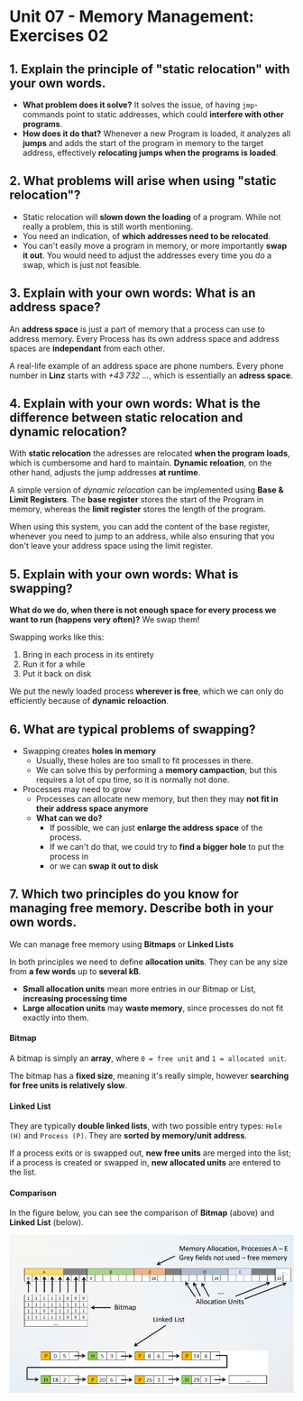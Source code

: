 # Unit 07 - Memory Management: Exercises 02

## 1. Explain the principle of "static relocation" with your own words.

- **What problem does it solve?** It solves the issue, of having `jmp`-commands point to static addresses, which could **interfere with other programs**.
- **How does it do that?** Whenever a new Program is loaded, it analyzes all **jumps** and adds the start of the program in memory to the target address, effectively **relocating jumps when the programs is loaded**.

## 2. What problems will arise when using "static relocation"?

- Static relocation will **slown down the loading** of a program. While not really a problem, this is still worth mentioning.
- You need an indication, of **which addresses need to be relocated**.
- You can't easily move a program in memory, or more importantly **swap it out**. You would need to adjust the addresses every time you do a swap, which is just not feasible.

## 3. Explain with your own words: What is an address space?

An **address space** is just a part of memory that a process can use to address memory.
Every Process has its own address space and address spaces are **independant** from each other.

A real-life example of an address space are phone numbers. Every phone number in **Linz** starts with *+43 732 ...*, which is essentially an **adress space**.

## 4. Explain with your own words: What is the difference between static relocation and dynamic relocation?

With **static relocation** the adresses are relocated **when the program loads**, which is cumbersome and hard to maintain.
**Dynamic reloation**, on the other hand, adjusts the jump addresses **at runtime**.

A simple version of *dynamic relocation* can be implemented using **Base & Limit Registers**.
The **base register** stores the start of the Program in memory, whereas the **limit register** stores the length of the program.

When using this system, you can add the content of the base register, whenever you need to jump to an address, while also ensuring that you don't leave your address space using the limit register.

## 5. Explain with your own words: What is swapping?

**What do we do, when there is not enough space for every process we want to run (happens very often)?** We swap them!

Swapping works like this:
1. Bring in each process in its entirety
2. Run it for a while
3. Put it back on disk

We put the newly loaded process **wherever is free**, which we can only do efficiently because of **dynamic reloaction**.

## 6. What are typical problems of swapping?

- Swapping creates **holes in memory**
    - Usually, these holes are too small to fit processes in there.
    - We can solve this by performing a **memory campaction**, but this requires a lot of cpu time, so it is normally not done.
- Processes may need to grow
    - Processes can allocate new memory, but then they may **not fit in their address space anymore**
    - **What can we do?**
        - If possible, we can just **enlarge the address space** of the process.
        - If we can't do that, we could try to **find a bigger hole** to put the process in
        - or we can **swap it out to disk**

## 7. Which two principles do you know for managing free memory. Describe both in your own words.

We can manage free memory using **Bitmaps** or **Linked Lists**

In both principles we need to define **allocation units**. They can be any size from **a few words** up to **several kB**.
- **Small allocation units** mean more entries in our Bitmap or List, **increasing processing time**
- **Large allocation units** may **waste memory**, since processes do not fit exactly into them.

#### Bitmap

A bitmap is simply an **array**, where `0 = free unit` and `1 = allocated unit`.

The bitmap has a **fixed size**, meaning it's really simple, however **searching for free units is relatively slow**.

#### Linked List

They are typically **double linked lists**, with two possible entry types: `Hole (H)` and `Process (P)`.
They are **sorted by memory/unit address**.

If a process exits or is swapped out, **new free units** are merged into the list;
if a process is created or swapped in, **new allocated units** are entered to the list.

#### Comparison

In the figure below, you can see the comparison of **Bitmap** (above) and **Linked List** (below).

![Bitmap vs. Linked list](image.png)